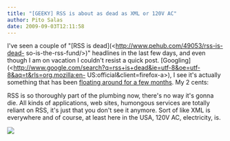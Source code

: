 ```yaml
---
title: "[GEEKY] RSS is about as dead as XML or 120V AC"
author: Pito Salas
date: 2009-09-03T12:11:58
---
```




I've seen a couple of "[RSS is dead](<http://www.pehub.com/49053/rss-is-dead-
so-is-the-rss-fund/>)" headlines in the last few days, and even though I am on
vacation I couldn't resist a quick post.
[Googling](<http://www.google.com/search?q=rss+is+dead&ie=utf-8&oe=utf-8&aq=t&rls=org.mozilla:en-
US:official&client=firefox-a>), I see it's actually something that has been
[floating around for a few months](<http://blogs.zdnet.com/BTL/?p=23276>). My
2 cents:

RSS is so thoroughly part of the plumbing now, there's no way it's gonna die.
All kinds of applications, web sites, humongous services are totally reliant
on RSS, it's just that you don't see it anymore. Sort of like XML is
everywhere and of course, at least here in the USA, 120V AC, electricity, is.

![](https://i0.wp.com/img.zemanta.com/pixy.gif?w=584)



